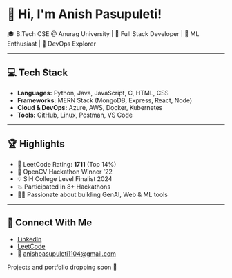 # 👋 Hi, I'm Anish Pasupuleti! 
 
🎓 B.Tech CSE @ Anurag University | 🔧 Full Stack Developer | 🧠 ML Enthusiast | 🚀 DevOps Explorer

---

## 💻 Tech Stack

- **Languages:** Python, Java, JavaScript, C, HTML, CSS
- **Frameworks:** MERN Stack (MongoDB, Express, React, Node)
- **Cloud & DevOps:** Azure, AWS, Docker, Kubernetes
- **Tools:** GitHub, Linux, Postman, VS Code

---

## 🏆 Highlights

- 🧠 LeetCode Rating: **1711** (Top 14%)
- 🥇 OpenCV Hackathon Winner ’22
- 💡 SIH College Level Finalist 2024
- 💥 Participated in 8+ Hackathons
- 👨‍💻 Passionate about building GenAI, Web & ML tools

---

## 🔗 Connect With Me

- [LinkedIn](https://www.linkedin.com/in/anishpasupuleti/)
- [LeetCode](https://leetcode.com/u/AnishSai/)
- 📧 anishpasupuleti1104@gmail.com

Projects and portfolio dropping soon 🚀
